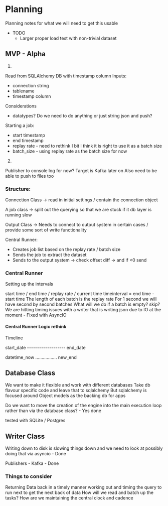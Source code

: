 # Planning

Planning notes for what we will need to get this usable

- TODO
    - Larger proper load test with non-trivial dataset

## MVP - Alpha

1)
Read from SQLAlchemy DB with timestamp column
Inputs:
- connection string
- tablename
- timestamp column

Considerations
- datatypes? Do we need to do anything or just string json and push?

Starting a job:
- start timestamp
- end timestamp
- replay rate - need to rethink I bit I think it is right to use it as a batch size
- batch_size - using replay rate as the batch size for now

2)
Publisher to console log for now?
Target is Kafka later on
Also need to be able to push to files too


### Structure:

Connection Class -> read in initial settings / contain the connection object  

A job class -> split out the querying so that we are stuck if it db layer is running slow

Output Class -> Needs to connect to output system in certain cases / provide some sort of write functionality

Central Runner:
- Creates job list based on the replay rate / batch size
- Sends the job to extract the dataset
- Sends to the output system -> check offset diff -> and if <0 send 

### Central Runner

Setting up the intervals

start time / end time / replay rate / current time
timeinterval = end time - start time
The length of each batch is the replay rate
For 1 second we will have second by second batches
What will we do if a batch is empty? skip?
We are hitting timing issues with a writer that is writing json due to IO at the moment - Fixed with AsyncIO 

#### Central Runner Logic rethink

Timeline

start_date ------------------- end_date

datetime_now ................. new_end

## Database Class

We want to make it flexible and work with different databases
Take db flavour specific code and leave that to sqlalchemy
But sqlalchemy is focused around Object models as the backing db for apps

Do we want to move the creation of the engine into the main execution loop rather than via the database class? - Yes done

tested with SQLite / Postgres

## Writer Class

Writing down to disk is slowing things down and we need to look at possibly doing that via asyncio - Done

Publishers - Kafka - Done

### Things to consider

Returning Data back in a timely manner
working out and timing the query to run next to get the next back of data
How will we read and batch up the tasks?
How are we maintaining the central clock and cadence

